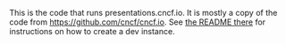 This is the code that runs presentations.cncf.io. It is mostly a copy of the code from https://github.com/cncf/cncf.io. See [the README there](https://github.com/cncf/cncf.io/blob/main/README.md) for instructions on how to create a dev instance.